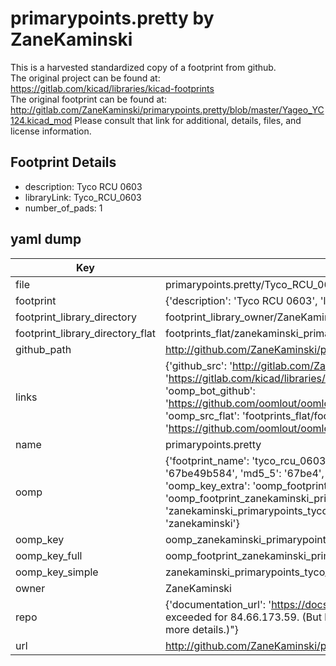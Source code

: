 # primarypoints.pretty by ZaneKaminski  
This is a harvested standardized copy of a footprint from github.  
The original project can be found at:  
https://gitlab.com/kicad/libraries/kicad-footprints  
The original footprint can be found at:
http://gitlab.com/ZaneKaminski/primarypoints.pretty/blob/master/Yageo_YC124.kicad_mod
Please consult that link for additional, details, files, and license information.  
## Footprint Details
* description: Tyco RCU 0603  
* libraryLink: Tyco_RCU_0603  
* number_of_pads: 1  
## yaml dump  
| Key | Value |  
| --- | --- |  
| file | primarypoints.pretty/Tyco_RCU_0603.kicad_mod |  
| footprint | {'description': 'Tyco RCU 0603', 'libraryLink': 'Tyco_RCU_0603', 'number_of_pads': 1} |  
| footprint_library_directory | footprint_library_owner/ZaneKaminski_primarypoints.pretty |  
| footprint_library_directory_flat | footprints_flat/zanekaminski_primarypoints_tyco_rcu_0603/working |  
| github_path | http://github.com/ZaneKaminski/primarypoints.pretty/blob/master/Tyco_RCU_0603.kicad_mod |  
| links | {'github_src': 'http://gitlab.com/ZaneKaminski/primarypoints.pretty/blob/master/Yageo_YC124.kicad_mod', 'github_src_repo': 'https://gitlab.com/kicad/libraries/kicad-footprints', 'oomp_bot': 'footprints/zanekaminski_primarypoints_tyco_rcu_0603/working', 'oomp_bot_github': 'https://github.com/oomlout/oomlout_oomp_footprint_bot/tree/main/footprints/zanekaminski_primarypoints_tyco_rcu_0603/working', 'oomp_src_flat': 'footprints_flat/footprints_flat/zanekaminski_primarypoints_tyco_rcu_0603/working', 'oomp_src_flat_github': 'https://github.com/oomlout/oomlout_oomp_footprint_src/tree/main/footprints_flat/zanekaminski_primarypoints_tyco_rcu_0603/working'} |  
| name | primarypoints.pretty |  
| oomp | {'footprint_name': 'tyco_rcu_0603', 'library_name': 'primarypoints', 'md5': '67be49b58478c84ed94d08a34caffe9c', 'md5_10': '67be49b584', 'md5_5': '67be4', 'md5_6': '67be49', 'oomp_key': 'oomp_zanekaminski_primarypoints_tyco_rcu_0603', 'oomp_key_extra': 'oomp_footprint_zanekaminski_primarypoints_tyco_rcu_0603', 'oomp_key_full': 'oomp_footprint_zanekaminski_primarypoints_tyco_rcu_0603_67be49', 'oomp_key_simple': 'zanekaminski_primarypoints_tyco_rcu_0603', 'original_filename': 'primarypoints.pretty/Tyco_RCU_0603.kicad_mod', 'owner_name': 'zanekaminski'} |  
| oomp_key | oomp_zanekaminski_primarypoints_tyco_rcu_0603 |  
| oomp_key_full | oomp_footprint_zanekaminski_primarypoints_tyco_rcu_0603 |  
| oomp_key_simple | zanekaminski_primarypoints_tyco_rcu_0603 |  
| owner | ZaneKaminski |  
| repo | {'documentation_url': 'https://docs.github.com/rest/overview/resources-in-the-rest-api#rate-limiting', 'message': "API rate limit exceeded for 84.66.173.59. (But here's the good news: Authenticated requests get a higher rate limit. Check out the documentation for more details.)"} |  
| url | http://github.com/ZaneKaminski/primarypoints.pretty |  

